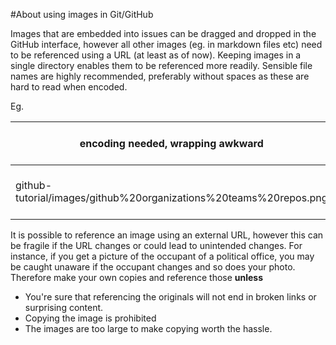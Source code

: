 #About using images in Git/GitHub

Images that are embedded into issues can be dragged and dropped in the GitHub interface, however all other images (eg. in markdown files etc) need to be referenced using a URL (at least as of now). Keeping images in a single directory enables them to be referenced more readily. Sensible file names are highly recommended, preferably without spaces as these are hard to read when encoded.

Eg. 

| encoding needed, wrapping awkward | no encoding needed, wrapping more natural|
| ------------------ | ----------- |
| github-tutorial/images/github%20organizations%20teams%20repos.png | github-tutorial/images/github-organizations-teams-repos.png|

It is possible to reference an image using an external URL, however this can be fragile if the URL changes or could lead to unintended changes. For instance, if you get a picture of the occupant of a political office, you may be caught unaware if the occupant changes and so does your photo. Therefore make your own copies and reference those **unless** 
 - You're  sure that referencing the originals will not end in broken links or surprising content. 
 - Copying the image is prohibited 
 - The images are too large to make copying worth the hassle.
